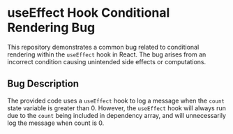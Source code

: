 # useEffect Hook Conditional Rendering Bug

This repository demonstrates a common bug related to conditional rendering within the `useEffect` hook in React. The bug arises from an incorrect condition causing unintended side effects or computations.

## Bug Description
The provided code uses a `useEffect` hook to log a message when the `count` state variable is greater than 0. However, the `useEffect` hook will always run due to the `count` being included in dependency array, and will unnecessarily log the message when count is 0.